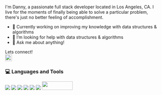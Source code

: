 
<br />
<p>
I'm Danny, a passionate full stack developer located in Los Angeles, CA. I live for the moments of finally being able to solve a particular problem, there's just no better feeling of accomplishment.
</p>

- 🔭 Currently working on improving my knowledge with data structures & algorithms
- 🤔 I’m looking for help with data structures & algorithms
- 💬 Ask me about anything!

Lets connect! 
<br />
<a href="https://www.linkedin.com/in/dannyqsan/">
 <img alt="Danny's LinkedIN" width="22px" src="https://raw.githubusercontent.com/peterthehan/peterthehan/master/assets/linkedin.svg" />
</a>

<div>
  <h3> 💻 Languages and Tools </h3>
  <p>
   <img src="https://img.shields.io/badge/JavaScript-323330?style=for-the-badge&logo=javascript&logoColor=F7DF1E">
   <img src="https://img.shields.io/badge/TypeScript-007ACC?style=for-the-badge&logo=typescript&logoColor=white">
   <img src="https://img.shields.io/badge/React-20232A?style=for-the-badge&logo=react&logoColor=61DAFB">
   <img src="https://img.shields.io/badge/Node.js-339933?style=for-the-badge&logo=nodedotjs&logoColor=white">
   <img src="https://img.shields.io/badge/GitHub-100000?style=for-the-badge&logo=github&logoColor=white">
   <img src="https://img.shields.io/badge/PostgreSQL-316192?style=for-the-badge&logo=postgresql&logoColor=white">
   <img src="https://media1.giphy.com/media/X5wqqXmtbttG121WMy/giphy.gif?cid=ecf05e47y4mcs0lolq2hkjy3byk23ao90o4593d4dn8wq8dz&rid=giphy.gif&ct=g" width="100" height="28">
  <p>
</div>

<!--
**vsan626/vsan626** is a ✨ _special_ ✨ repository because its `README.md` (this file) appears on your GitHub profile.

Here are some ideas to get you started:

- 🔭 I’m currently working on ...
- 🌱 I’m currently learning ...
- 👯 I’m looking to collaborate on ...
- 🤔 I’m looking for help with ...
- 💬 Ask me about ...
- 📫 How to reach me: ...
- 😄 Pronouns: ...
- ⚡ Fun fact: ...
-->

